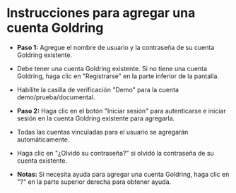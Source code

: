# **Instrucciones para agregar una cuenta Goldring**
- **Paso 1:** Agregue el nombre de usuario y la contraseña de su cuenta Goldring existente. 
- Debe tener una cuenta Goldring existente. Si no tiene una cuenta Goldring, haga clic en "Registrarse" en la parte inferior de la pantalla.
- Habilite la casilla de verificación "Demo" para la cuenta demo/prueba/documental.
- **Paso 2:** Haga clic en el botón "Iniciar sesión" para autenticarse e iniciar sesión en la cuenta Goldring existente para agregarla.
- Todas las cuentas vinculadas para el usuario se agregarán automáticamente.
- Haga clic en "¿Olvidó su contraseña?" si olvidó la contraseña de su cuenta existente.

- **Notas:** Si necesita ayuda para agregar una cuenta Goldring, haga clic en "?" en la parte superior derecha para obtener ayuda.
